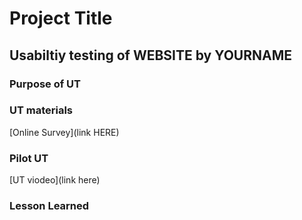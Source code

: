 # Project Title

## Usabiltiy testing of WEBSITE by YOURNAME

### Purpose of UT 

### UT materials
[Online Survey](link HERE)

### Pilot UT
[UT viodeo](link here)

### Lesson Learned
